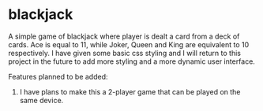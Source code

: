 # blackjack
A simple game of blackjack where player is dealt a card from a deck of cards. Ace is equal to 11, while Joker, Queen and King are equivalent to 10 respectively.
I have given some basic css styling and I will return to this project in the future to add more styling and a more dynamic user interface.

Features planned to be added:
1. I have plans to make this a 2-player game that can be played on the same device.
